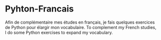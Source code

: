 # Pyhton-Francais
Afin de complémentaire mes études en français, je fais quelques exercices de Python pour élargir mon vocabulaire. To complement my French studies, I do some Python exercises to expand my vocabulary.
